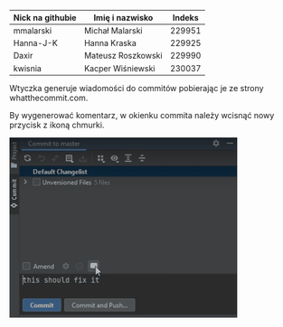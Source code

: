 | Nick na githubie | Imię i nazwisko    | Indeks |
|------------------|--------------------|--------|
| mmalarski        | Michał Malarski    | 229951 |
| Hanna-J-K        | Hanna Kraska       | 229925 |
| Daxir            | Mateusz Roszkowski | 229990 |
| kwisnia          | Kacper Wiśniewski  | 230037 |

Wtyczka generuje wiadomości do commitów pobierając je ze strony whatthecommit.com.

By wygenerować komentarz, w okienku commita należy wcisnąć nowy przycisk z ikoną chmurki.

![This doesn't work](./commit.gif)

